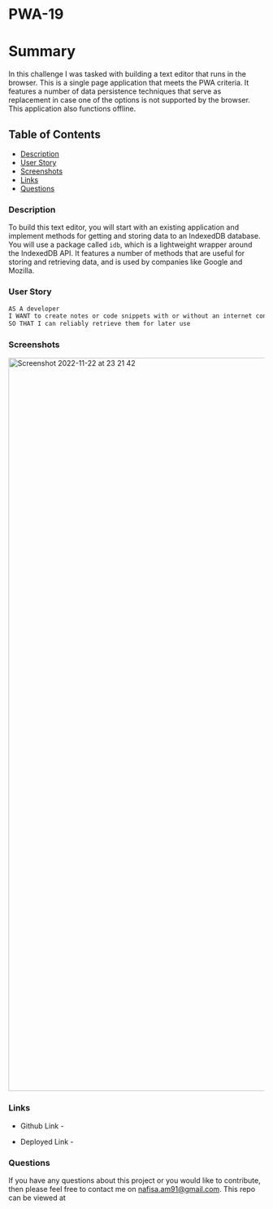 # PWA-19

# Summary

In this challenge I was tasked with building a text editor that runs in the browser. This is a single page application that meets the PWA criteria. It features a number of data persistence techniques that serve as replacement in case one of the options is not supported by the browser. This application also functions offline.


## Table of Contents 

- [Description](#description)
- [User Story](#user-story)
- [Screenshots](#screenshots)
- [Links](#flags)
- [Questions](#questions)


### Description  

To build this text editor, you will start with an existing application and implement methods for getting and storing data to an IndexedDB database. You will use a package called `idb`, which is a lightweight wrapper around the IndexedDB API. It features a number of methods that are useful for storing and retrieving data, and is used by companies like Google and Mozilla.


### User Story

```md
AS A developer
I WANT to create notes or code snippets with or without an internet connection
SO THAT I can reliably retrieve them for later use
```


### Screenshots

<img width="1440" alt="Screenshot 2022-11-22 at 23 21 42" src="https://user-images.githubusercontent.com/108237958/203448299-8411bc92-130f-4ef2-9d20-4d10571593dc.png">



### Links 

- Github Link - 

- Deployed Link - 


### Questions 

If you have any questions about this project or you would like to contribute, then please feel free to contact me on nafisa.am91@gmail.com. This repo can be viewed at 
